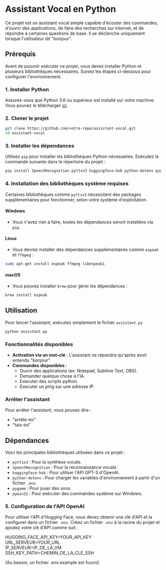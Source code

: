 
# Assistant Vocal en Python

Ce projet est un assistant vocal simple capable d'écouter des commandes, d'ouvrir des applications, de faire des recherches sur internet, et de répondre à certaines questions de base. Il se déclenche uniquement lorsque l'utilisateur dit "bonjour".

## Prérequis

Avant de pouvoir exécuter ce projet, vous devez installer Python et plusieurs bibliothèques nécessaires. Suivez les étapes ci-dessous pour configurer l'environnement.

### 1. Installer Python

Assurez-vous que Python 3.6 ou supérieur est installé sur votre machine. Vous pouvez le télécharger [ici](https://www.python.org/downloads/).

### 2. Cloner le projet

```bash
git clone https://github.com/votre-repo/assistant-vocal.git
cd assistant-vocal
```

### 3. Installer les dépendances

Utilisez `pip` pour installer les bibliothèques Python nécessaires. Exécutez la commande suivante dans le répertoire du projet :

```bash
pip install SpeechRecognition pyttsx3 huggingface-hub python-dotenv pygame pywin32 requests
```

### 4. Installation des bibliothèques système requises

Certaines bibliothèques comme `pyttsx3` nécessitent des packages supplémentaires pour fonctionner, selon votre système d'exploitation.

#### Windows
- Vous n'avez rien à faire, toutes les dépendances seront installées via `pip`.

#### Linux
- Vous devrez installer des dépendances supplémentaires comme `espeak` et `ffmpeg` :

```bash
sudo apt-get install espeak ffmpeg libespeak1
```

#### macOS
- Vous pouvez installer `brew` pour gérer les dépendances :

```bash
brew install espeak
```

## Utilisation

Pour lancer l'assistant, exécutez simplement le fichier `assistant.py` 

```bash
python assistant.py
```

### Fonctionnalités disponibles

- **Activation via un mot-clé** : L'assistant ne répondra qu'après avoir entendu "bonjour".
- **Commandes disponibles** :
  - Ouvrir des applications (ex: Notepad, Sublime Text, OBS).
  - Demander quelque chose à l'IA.
  - Executer des scripts python.
  - Executer un ping sur une adresse IP.

### Arrêter l'assistant

Pour arrêter l'assistant, vous pouvez dire :
- "arrête-toi"
- "tais-toi"

## Dépendances

Voici les principales bibliothèques utilisées dans ce projet :

- `pyttsx3` : Pour la synthèse vocale.
- `SpeechRecognition` : Pour la reconnaissance vocale.
- `huggingface-hub` : Pour utiliser l'API GPT-3 d'OpenAI.
- `python-dotenv` : Pour charger les variables d'environnement à partir d'un fichier `.env`.
- `pygame` : Pour jouer des sons.
- `pywin32` : Pour exécuter des commandes système sur Windows.

### 5. Configuration de l'API OpenAI

Pour utiliser l'API d'Hugging Face, vous devez obtenir une clé d'API et la configurer dans un fichier `.env`. Créez un fichier `.env` à la racine du projet et ajoutez votre clé d'API comme suit :

HUGGING_FACE_API_KEY=YOUR_API_KEY  
URL_SERVEUR=YOUR_URL  
IP_SERVEUR=IP_DE_LA_VM  
SSH_KEY_PATH=CHEMIN_DE_LA_CLE_SSH  

(Au besoin, un fichier .env.example est fourni)

